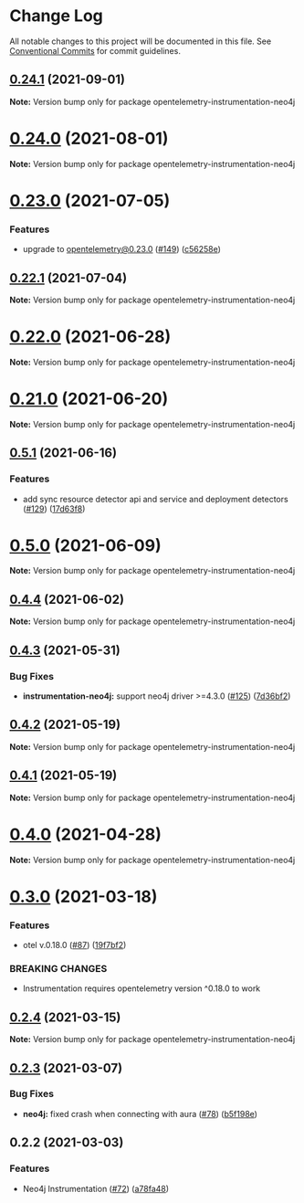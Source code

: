 # Change Log

All notable changes to this project will be documented in this file.
See [Conventional Commits](https://conventionalcommits.org) for commit guidelines.

## [0.24.1](https://github.com/aspecto-io/opentelemetry-ext-js/compare/opentelemetry-instrumentation-neo4j@0.24.0...opentelemetry-instrumentation-neo4j@0.24.1) (2021-09-01)

**Note:** Version bump only for package opentelemetry-instrumentation-neo4j





# [0.24.0](https://github.com/aspecto-io/opentelemetry-ext-js/compare/opentelemetry-instrumentation-neo4j@0.23.0...opentelemetry-instrumentation-neo4j@0.24.0) (2021-08-01)

**Note:** Version bump only for package opentelemetry-instrumentation-neo4j





# [0.23.0](https://github.com/aspecto-io/opentelemetry-ext-js/compare/opentelemetry-instrumentation-neo4j@0.22.1...opentelemetry-instrumentation-neo4j@0.23.0) (2021-07-05)


### Features

* upgrade to opentelemetry@0.23.0 ([#149](https://github.com/aspecto-io/opentelemetry-ext-js/issues/149)) ([c56258e](https://github.com/aspecto-io/opentelemetry-ext-js/commit/c56258eba8885fa7ac9a2d26e4860c30f33fe513))





## [0.22.1](https://github.com/aspecto-io/opentelemetry-ext-js/compare/opentelemetry-instrumentation-neo4j@0.22.0...opentelemetry-instrumentation-neo4j@0.22.1) (2021-07-04)

**Note:** Version bump only for package opentelemetry-instrumentation-neo4j





# [0.22.0](https://github.com/aspecto-io/opentelemetry-ext-js/compare/opentelemetry-instrumentation-neo4j@0.21.0...opentelemetry-instrumentation-neo4j@0.22.0) (2021-06-28)

**Note:** Version bump only for package opentelemetry-instrumentation-neo4j





# [0.21.0](https://github.com/aspecto-io/opentelemetry-ext-js/compare/opentelemetry-instrumentation-neo4j@0.5.1...opentelemetry-instrumentation-neo4j@0.21.0) (2021-06-20)

**Note:** Version bump only for package opentelemetry-instrumentation-neo4j





## [0.5.1](https://github.com/aspecto-io/opentelemetry-ext-js/compare/opentelemetry-instrumentation-neo4j@0.5.0...opentelemetry-instrumentation-neo4j@0.5.1) (2021-06-16)


### Features

* add sync resource detector api and service and deployment detectors ([#129](https://github.com/aspecto-io/opentelemetry-ext-js/issues/129)) ([17d63f8](https://github.com/aspecto-io/opentelemetry-ext-js/commit/17d63f87e8103fecd9f6f906eed9931e2f5a4aaa))





# [0.5.0](https://github.com/aspecto-io/opentelemetry-ext-js/compare/opentelemetry-instrumentation-neo4j@0.4.4...opentelemetry-instrumentation-neo4j@0.5.0) (2021-06-09)

**Note:** Version bump only for package opentelemetry-instrumentation-neo4j





## [0.4.4](https://github.com/aspecto-io/opentelemetry-ext-js/compare/opentelemetry-instrumentation-neo4j@0.4.3...opentelemetry-instrumentation-neo4j@0.4.4) (2021-06-02)

**Note:** Version bump only for package opentelemetry-instrumentation-neo4j





## [0.4.3](https://github.com/aspecto-io/opentelemetry-ext-js/compare/opentelemetry-instrumentation-neo4j@0.4.2...opentelemetry-instrumentation-neo4j@0.4.3) (2021-05-31)


### Bug Fixes

* **instrumentation-neo4j:** support neo4j driver >=4.3.0 ([#125](https://github.com/aspecto-io/opentelemetry-ext-js/issues/125)) ([7d36bf2](https://github.com/aspecto-io/opentelemetry-ext-js/commit/7d36bf2df9a284f87bbec9be3cdc7d79ad087afd))





## [0.4.2](https://github.com/aspecto-io/opentelemetry-ext-js/compare/opentelemetry-instrumentation-neo4j@0.4.1...opentelemetry-instrumentation-neo4j@0.4.2) (2021-05-19)

**Note:** Version bump only for package opentelemetry-instrumentation-neo4j





## [0.4.1](https://github.com/aspecto-io/opentelemetry-ext-js/compare/opentelemetry-instrumentation-neo4j@0.4.0...opentelemetry-instrumentation-neo4j@0.4.1) (2021-05-19)

**Note:** Version bump only for package opentelemetry-instrumentation-neo4j





# [0.4.0](https://github.com/aspecto-io/opentelemetry-ext-js/compare/opentelemetry-instrumentation-neo4j@0.3.0...opentelemetry-instrumentation-neo4j@0.4.0) (2021-04-28)

**Note:** Version bump only for package opentelemetry-instrumentation-neo4j





# [0.3.0](https://github.com/aspecto-io/opentelemetry-ext-js/compare/opentelemetry-instrumentation-neo4j@0.2.4...opentelemetry-instrumentation-neo4j@0.3.0) (2021-03-18)


### Features

* otel v.0.18.0 ([#87](https://github.com/aspecto-io/opentelemetry-ext-js/issues/87)) ([19f7bf2](https://github.com/aspecto-io/opentelemetry-ext-js/commit/19f7bf2182e7fafa71817aa7038221755de68007))


### BREAKING CHANGES

* Instrumentation requires opentelemetry version ^0.18.0 to work





## [0.2.4](https://github.com/aspecto-io/opentelemetry-ext-js/compare/opentelemetry-instrumentation-neo4j@0.2.3...opentelemetry-instrumentation-neo4j@0.2.4) (2021-03-15)

**Note:** Version bump only for package opentelemetry-instrumentation-neo4j





## [0.2.3](https://github.com/aspecto-io/opentelemetry-ext-js/compare/opentelemetry-instrumentation-neo4j@0.2.2...opentelemetry-instrumentation-neo4j@0.2.3) (2021-03-07)


### Bug Fixes

* **neo4j:** fixed crash when connecting with aura ([#78](https://github.com/aspecto-io/opentelemetry-ext-js/issues/78)) ([b5f198e](https://github.com/aspecto-io/opentelemetry-ext-js/commit/b5f198e7f9111a8dbf121feeaf51f52d556e7c17))





## 0.2.2 (2021-03-03)


### Features

* Neo4j Instrumentation ([#72](https://github.com/aspecto-io/opentelemetry-ext-js/issues/72)) ([a78fa48](https://github.com/aspecto-io/opentelemetry-ext-js/commit/a78fa48a4946f7e8d1693c0fc8c1051c48606326))
